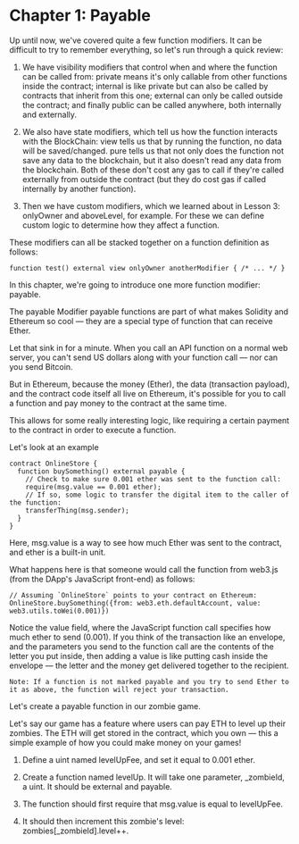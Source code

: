 # Chapter 1: Payable

Up until now, we've covered quite a few function modifiers. It can be difficult to try to remember everything, so let's run through a quick review:

1. We have visibility modifiers that control when and where the function can be called from: private means it's only callable from other functions inside the contract; internal is like private but can also be called by contracts that inherit from this one; external can only be called outside the contract; and finally public can be called anywhere, both internally and externally.

2. We also have state modifiers, which tell us how the function interacts with the BlockChain: view tells us that by running the function, no data will be saved/changed. pure tells us that not only does the function not save any data to the blockchain, but it also doesn't read any data from the blockchain. Both of these don't cost any gas to call if they're called externally from outside the contract (but they do cost gas if called internally by another function).

3. Then we have custom modifiers, which we learned about in Lesson 3: onlyOwner and aboveLevel, for example. For these we can define custom logic to determine how they affect a function.

These modifiers can all be stacked together on a function definition as follows:

```
function test() external view onlyOwner anotherModifier { /* ... */ }
```

In this chapter, we're going to introduce one more function modifier: payable.

The payable Modifier
payable functions are part of what makes Solidity and Ethereum so cool — they are a special type of function that can receive Ether.

Let that sink in for a minute. When you call an API function on a normal web server, you can't send US dollars along with your function call — nor can you send Bitcoin.

But in Ethereum, because the money (Ether), the data (transaction payload), and the contract code itself all live on Ethereum, it's possible for you to call a function and pay money to the contract at the same time.

This allows for some really interesting logic, like requiring a certain payment to the contract in order to execute a function.

Let's look at an example

```
contract OnlineStore {
  function buySomething() external payable {
    // Check to make sure 0.001 ether was sent to the function call:
    require(msg.value == 0.001 ether);
    // If so, some logic to transfer the digital item to the caller of the function:
    transferThing(msg.sender);
  }
}
```

Here, msg.value is a way to see how much Ether was sent to the contract, and ether is a built-in unit.

What happens here is that someone would call the function from web3.js (from the DApp's JavaScript front-end) as follows:

```
// Assuming `OnlineStore` points to your contract on Ethereum:
OnlineStore.buySomething({from: web3.eth.defaultAccount, value: web3.utils.toWei(0.001)})
```

Notice the value field, where the JavaScript function call specifies how much ether to send (0.001). If you think of the transaction like an envelope, and the parameters you send to the function call are the contents of the letter you put inside, then adding a value is like putting cash inside the envelope — the letter and the money get delivered together to the recipient.

    Note: If a function is not marked payable and you try to send Ether to it as above, the function will reject your transaction.

Let's create a payable function in our zombie game.

Let's say our game has a feature where users can pay ETH to level up their zombies. The ETH will get stored in the contract, which you own — this a simple example of how you could make money on your games!

1. Define a uint named levelUpFee, and set it equal to 0.001 ether.

2. Create a function named levelUp. It will take one parameter, \_zombieId, a uint. It should be external and payable.

3. The function should first require that msg.value is equal to levelUpFee.

4. It should then increment this zombie's level: zombies[_zombieId].level++.
